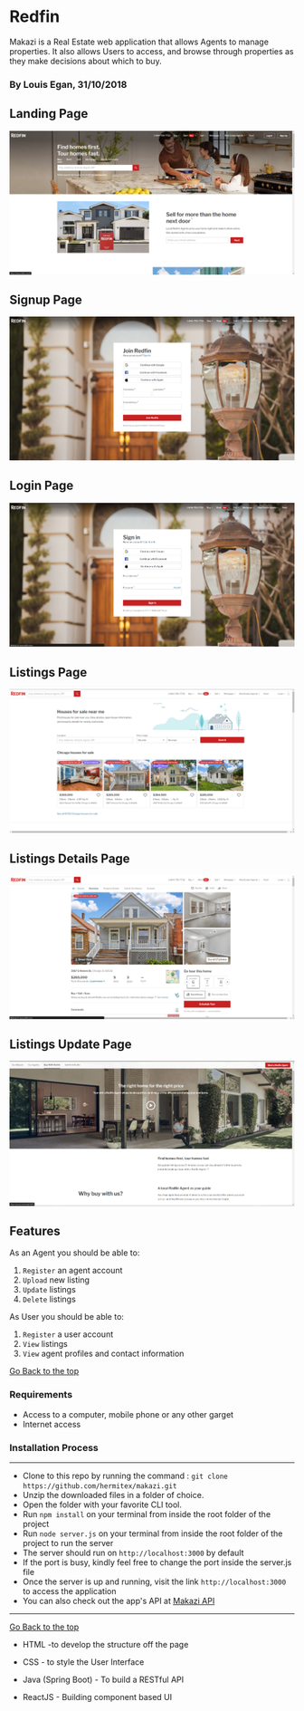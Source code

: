 # Redfin

Makazi is a Real Estate web application that allows Agents to manage properties. It also allows Users to access, and browse through properties as they make decisions about which to buy.
### By Louis Egan, 31/10/2018

## Landing Page

![image](./src/assets/images/listings-home.png)


## Signup Page

![image](./src/assets/images/signup.png)

## Login Page

![image](./src/assets/images/login.png)

## Listings Page

![image](./src/assets/images/listings.png)

## Listings Details Page

![image](./src/assets/images/listing-details.png)

## Listings Update Page

![image](./src/assets/images/listing-update.png)

## 


## Features

As an Agent you should be able to:

1. `Register`  an agent account
2. `Upload` new listing
3. `Update` listings
4. `Delete` listings

As User you should be able to:

1. `Register`  a user account
2. `View`  listings
3. `View` agent profiles and contact information

[Go Back to the top](#Makazi)

### Requirements

- Access to  a computer, mobile phone or any other garget
- Internet access

### Installation Process

****

- Clone to this repo by running the command : `git clone https://github.com/hermitex/makazi.git`
- Unzip the downloaded files in a folder of choice.
- Open the folder with your favorite CLI tool.
- Run `npm install` on your terminal from inside the root folder of the project
- Run `node server.js` on your terminal from inside the root folder of the project to run the server
- The server should run on `http://localhost:3000` by default
- If the port is busy, kindly feel free to change the port inside the server.js file
- Once the server is up and running, visit the link  `http://localhost:3000` to access the application
- You can also check out the app's API at [Makazi API](https://github.com/hermitex/makazipopote-api)
  
 ****
[Go Back to the top](#Redfin)

- HTML -to develop the structure off the page

- CSS - to style the User Interface
- Java (Spring Boot) - To build a RESTful API
- ReactJS - Building component based UI
